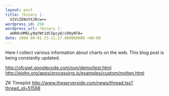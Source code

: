 ```yaml
---
layout: post
title: !binary |-
  V2ViIENoYXJ0cw==
wordpress_id: 250
wordpress_url: !binary |-
  aHR0cHM6Ly9qYWt1dC5pcy8/cD0yNTA=
date: 2008-09-01 23:11:17.000000000 +00:00
---
```

Here I collect various information about charts on the web.
This blog post is being constantly updated.

http://ofcgwt.googlecode.com/svn/demo/test.html
http://ejohn.org/apps/processing.js/examples/custom/molten.html

ZK Timeplot
http://www.theserverside.com/news/thread.tss?thread_id=51598
